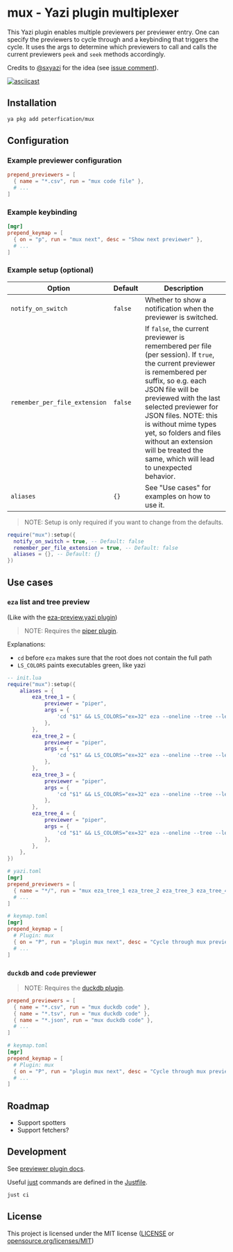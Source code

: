 # mux - Yazi plugin multiplexer

This Yazi plugin enables multiple previewers per previewer entry. One can specify the previewers to cycle through and a keybinding that triggers the cycle. It uses the args to determine which previewers to call and calls the current previewers `peek` and `seek` methods accordingly.

Credits to [@sxyazi](https://github.com/sxyazi) for the idea (see [issue comment](https://github.com/sxyazi/yazi/issues/3176#issuecomment-3307014021)).

[![asciicast](https://asciinema.org/a/746031.svg)](https://asciinema.org/a/746031)

## Installation

```bash
ya pkg add peterfication/mux
```

## Configuration

### Example previewer configuration

```toml
prepend_previewers = [
  { name = "*.csv", run = "mux code file" },
  # ...
]
```

### Example keybinding

```toml
[mgr]
prepend_keymap = [
  { on = "p", run = "mux next", desc = "Show next previewer" },
  # ...
]
```

### Example setup (optional)

| Option                        | Default | Description                                                                                                                                                                                                                                                                                                                                                                    |
| ----------------------------- | ------- | ------------------------------------------------------------------------------------------------------------------------------------------------------------------------------------------------------------------------------------------------------------------------------------------------------------------------------------------------------------------------------ |
| `notify_on_switch`            | `false` | Whether to show a notification when the previewer is switched.                                                                                                                                                                                                                                                                                                                 |
| `remember_per_file_extension` | `false` | If `false`, the current previewer is remembered per file (per session). If `true`, the current previewer is remembered per suffix, so e.g. each JSON file will be previewed with the last selected previewer for JSON files. NOTE: this is without mime types yet, so folders and files without an extension will be treated the same, which will lead to unexpected behavior. |
| `aliases`                     | `{}`    | See "Use cases" for examples on how to use it.                                                                                                                                                                                                                                                                                                                                 |

> NOTE: Setup is only required if you want to change from the defaults.

```lua
require("mux"):setup({
  notify_on_switch = true, -- Default: false
  remember_per_file_extension = true, -- Default: false
  aliases = {}, -- Default: {}
})
```

## Use cases

### `eza` list and tree preview

(Like with the [eza-preview.yazi plugin](https://github.com/sharklasers996/eza-preview.yazi))

> NOTE: Requires the [piper plugin](https://github.com/yazi-rs/plugins/tree/main/piper.yazi).

Explanations:

- `cd` before `eza` makes sure that the root does not contain the full path
- `LS_COLORS` paints executables green, like yazi

```lua
-- init.lua
require("mux"):setup({
	aliases = {
		eza_tree_1 = {
			previewer = "piper",
			args = {
				'cd "$1" && LS_COLORS="ex=32" eza --oneline --tree --level 1 --color=always --icons=always --group-directories-first --no-quotes .',
			},
		},
		eza_tree_2 = {
			previewer = "piper",
			args = {
				'cd "$1" && LS_COLORS="ex=32" eza --oneline --tree --level 2 --color=always --icons=always --group-directories-first --no-quotes .',
			},
		},
		eza_tree_3 = {
			previewer = "piper",
			args = {
				'cd "$1" && LS_COLORS="ex=32" eza --oneline --tree --level 3 --color=always --icons=always --group-directories-first --no-quotes .',
			},
		},
		eza_tree_4 = {
			previewer = "piper",
			args = {
				'cd "$1" && LS_COLORS="ex=32" eza --oneline --tree --level 4 --color=always --icons=always --group-directories-first --no-quotes .',
			},
		},
	},
})
```

```toml
# yazi.toml
[mgr]
prepend_previewers = [
  { name = "*/", run = "mux eza_tree_1 eza_tree_2 eza_tree_3 eza_tree_4" },
  # ...
]
```

```toml
# keymap.toml
[mgr]
prepend_keymap = [
  # Plugin: mux
  { on = "P", run = "plugin mux next", desc = "Cycle through mux previewers" },
  # ...
]
```

### `duckdb` and `code` previewer

> NOTE: Requires the [duckdb plugin](https://github.com/wylie102/duckdb.yazi).

```toml
prepend_previewers = [
  { name = "*.csv", run = "mux duckdb code" },
  { name = "*.tsv", run = "mux duckdb code" },
  { name = "*.json", run = "mux duckdb code" },
  # ...
]
```

```toml
# keymap.toml
[mgr]
prepend_keymap = [
  # Plugin: mux
  { on = "P", run = "plugin mux next", desc = "Cycle through mux previewers" },
  # ...
]
```

## Roadmap

- Support spotters
- Support fetchers?

## Development

See [previewer plugin docs](https://yazi-rs.github.io/docs/plugins/overview/#previewer).

Useful [just](https://github.com/casey/just) commands are defined in the [Justfile](Justfile).

```bash
just ci
```

## License

This project is licensed under the MIT license ([LICENSE](LICENSE) or [opensource.org/licenses/MIT](https://opensource.org/licenses/MIT))
